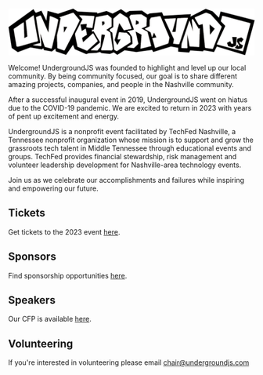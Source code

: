 ![UndergroundJS large black and white logo](https://github.com/undergroundjs/.github/blob/main/assets/ugjs-logo-large.png)

Welcome! UndergroundJS was founded to highlight and level up our local community. By being community focused, our goal is to share different amazing projects, companies, and people in the Nashville community.

After a successful inaugural event in 2019, UndergroundJS went on hiatus due to the COVID-19 pandemic. We are excited to return in 2023 with years of pent up excitement and energy.

UndergroundJS is a nonprofit event facilitated by TechFed Nashville, a Tennessee nonprofit organization whose mission is to support and grow the grassroots tech talent in Middle Tennessee through educational events and groups. TechFed provides financial stewardship, risk management and volunteer leadership development for Nashville-area technology events.

Join us as we celebrate our accomplishments and failures while inspiring and empowering our future.

## Tickets

Get tickets to the 2023 event [here](https://www.eventbrite.com/e/595969038437/).

## Sponsors

Find sponsorship opportunities [here](https://undergroundjs.com/sponsoring/).

## Speakers

Our CFP is available [here](https://www.papercall.io/undergroundjs-2023).

## Volunteering

If you're interested in volunteering please email [chair@undergroundjs.com](mailto:chair@undergroundjs.com)
